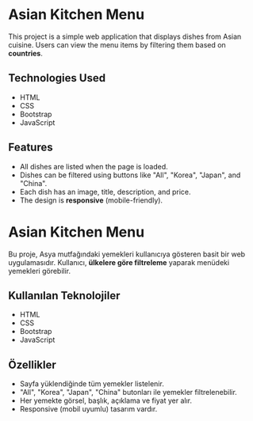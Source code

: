 # Asian Kitchen Menu
This project is a simple web application that displays dishes from Asian cuisine. Users can view the menu items by filtering them based on **countries**.

## Technologies Used
- HTML  
- CSS  
- Bootstrap  
- JavaScript  

## Features
- All dishes are listed when the page is loaded.  
- Dishes can be filtered using buttons like "All", "Korea", "Japan", and "China".  
- Each dish has an image, title, description, and price.  
- The design is **responsive** (mobile-friendly).










#  Asian Kitchen Menu
Bu proje, Asya mutfağındaki yemekleri kullanıcıya gösteren basit bir web uygulamasıdır. Kullanıcı, **ülkelere göre filtreleme** yaparak menüdeki yemekleri görebilir.

##  Kullanılan Teknolojiler
- HTML  
- CSS  
- Bootstrap  
- JavaScript  

##  Özellikler
- Sayfa yüklendiğinde tüm yemekler listelenir.  
- "All", "Korea", "Japan", "China" butonları ile yemekler filtrelenebilir.  
- Her yemekte görsel, başlık, açıklama ve fiyat yer alır.  
- Responsive (mobil uyumlu) tasarım vardır.                        

